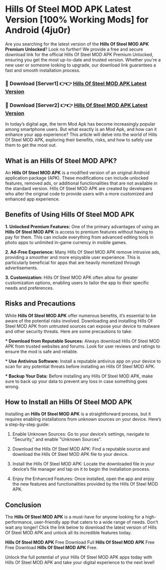 # Hills Of Steel MOD APK Latest Version [100% Working Mods] for Android (4ju0r)

Are you searching for the latest version of the <strong>Hills Of Steel MOD APK Premium Unlocked</strong>? Look no further! We provide a free and secure download link for the official Hills Of Steel MOD APK Premium Unlocked, ensuring you get the most up-to-date and trusted version. Whether you're a new user or someone looking to upgrade, our download link guarantees a fast and smooth installation process.


<h3>🔴 Download [Server1] 👉👉 <a href="https://getmodsapk.pages.dev?q=Hills+Of+Steel+MOD+APK&ref=4R3">Hills Of Steel MOD APK Latest Version</a></h3>

<h3>🔴 Download [Server2] 👉👉 <a href="https://getmodsapk.pages.dev?q=Hills+Of+Steel+MOD+APK&ref=4R3">Hills Of Steel MOD APK Latest Version</a></h3>


In today’s digital age, the term Mod Apk has become increasingly popular among smartphone users. But what exactly is an Mod Apk, and how can it enhance your app experience? This article will delve into the world of Hills Of Steel MOD APK, exploring their benefits, risks, and how to safely use them to get the most out.


<h2>What is an Hills Of Steel MOD APK?</h2>

An <strong>Hills Of Steel MOD APK</strong> is a modified version of an original Android application package (APK). These modifications can include unlocked features, removed ads, or additional functionalities that are not available in the standard version. Hills Of Steel MOD APK are created by developers who alter the original code to provide users with a more customized and enhanced app experience.


<h2>Benefits of Using Hills Of Steel MOD APK</h2>

<strong> 1. Unlocked Premium Features:</strong> One of the primary advantages of using an <strong>Hills Of Steel MOD APK</strong> is access to premium features without having to pay for them. This can include everything from advanced editing tools in photo apps to unlimited in-game currency in mobile games.

<strong> 2. Ad-Free Experience:</strong> Many Hills Of Steel MOD APK remove intrusive ads, providing a smoother and more enjoyable user experience. This is particularly beneficial for apps that are heavily monetized through advertisements.

<strong> 3. Customization:</strong> Hills Of Steel MOD APK often allow for greater customization options, enabling users to tailor the app to their specific needs and preferences.


<h2>Risks and Precautions</h2>

While <strong>Hills Of Steel MOD APK</strong> offer numerous benefits, it’s essential to be aware of the potential risks involved. Downloading and installing Hills Of Steel MOD APK from untrusted sources can expose your device to malware and other security threats. Here are some precautions to take:

<strong> * Download from Reputable Sources:</strong> Always download Hills Of Steel MOD APK from trusted websites and forums. Look for user reviews and ratings to ensure the mod is safe and reliable.

<strong> * Use Antivirus Software:</strong> Install a reputable antivirus app on your device to scan for any potential threats before installing an Hills Of Steel MOD APK.

<strong> * Backup Your Data:</strong> Before installing any Hills Of Steel MOD APK, make sure to back up your data to prevent any loss in case something goes wrong.


<h2>How to Install an Hills Of Steel MOD APK</h2>

Installing an <strong>Hills Of Steel MOD APK</strong> is a straightforward process, but it requires enabling installations from unknown sources on your device. Here’s a step-by-step guide:

 1. Enable Unknown Sources: Go to your device’s settings, navigate to "Security," and enable "Unknown Sources".

 2. Download the Hills Of Steel MOD APK: Find a reputable source and download the Hills Of Steel MOD APK file to your device.

 3. Install the Hills Of Steel MOD APK: Locate the downloaded file in your device’s file manager and tap on it to begin the installation process.

 4. Enjoy the Enhanced Features: Once installed, open the app and enjoy the new features and functionalities provided by the Hills Of Steel MOD APK.


<h2><strong>Conclusion</strong></h2>

The <strong>Hills Of Steel MOD APK</strong> is a must-have for anyone looking for a high-performance, user-friendly app that caters to a wide range of needs. Don’t wait any longer! Click the link below to download the latest version of Hills Of Steel MOD APK and unlock all its incredible features today.

<strong>Hills Of Steel MOD APK</strong> Free Download Full <strong>Hills Of Steel MOD APK</strong> Free Free Download <strong>Hills Of Steel MOD APK</strong> Free.

Unlock the full potential of your Hills Of Steel MOD APK apps today with Hills Of Steel MOD APK and take your digital experience to the next level!